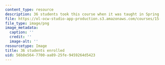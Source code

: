 ```yaml
---
content_type: resource
description: 36 students took this course when it was taught in Spring 2012.
file: https://ol-ocw-studio-app-production.s3.amazonaws.com/courses/15-097-prediction-machine-learning-and-statistics-spring-2012/56b8e5647700aa8925fe9459264d5423_36.png
file_type: image/png
image_metadata:
  caption: ''
  credit: ''
  image-alt: ''
resourcetype: Image
title: 36 students enrolled
uid: 56b8e564-7700-aa89-25fe-9459264d5423
---
```

